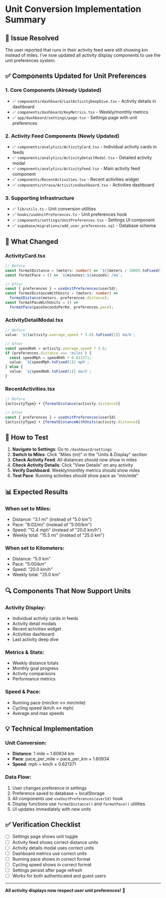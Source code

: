 # Unit Conversion Implementation Summary

## 🎯 **Issue Resolved**

The user reported that runs in their activity feed were still showing km instead of miles. I've now updated all activity display components to use the unit preferences system.

## ✅ **Components Updated for Unit Preferences**

### 1. **Core Components (Already Updated)**

- ✅ `components/dashboard/LastActivityDeepDive.tsx` - Activity details in dashboard
- ✅ `components/dashboard/KeyMetrics.tsx` - Weekly/monthly metrics
- ✅ `app/dashboard/settings/page.tsx` - Settings page with unit preferences

### 2. **Activity Feed Components (Newly Updated)**

- ✅ `components/analytics/ActivityCard.tsx` - Individual activity cards in feeds
- ✅ `components/analytics/ActivityDetailModal.tsx` - Detailed activity modal
- ✅ `components/analytics/ActivityFeed.tsx` - Main activity feed component
- ✅ `components/RecentActivities.tsx` - Recent activities widget
- ✅ `components/strava/ActivitiesDashboard.tsx` - Activities dashboard

### 3. **Supporting Infrastructure**

- ✅ `lib/utils.ts` - Unit conversion utilities
- ✅ `hooks/useUnitPreferences.ts` - Unit preferences hook
- ✅ `components/settings/UnitPreferences.tsx` - Settings UI component
- ✅ `supabase/migrations/add_user_preferences.sql` - Database schema

## 🔄 **What Changed**

### **ActivityCard.tsx**

```typescript
// Before
const formatDistance = (meters: number) => `${(meters / 1000).toFixed(1)} km`;
const formatPace = () => `${minutes}:${seconds} /km`;

// After
const { preferences } = useUnitPreferences(userId);
const formatDistanceWithUnits = (meters: number) =>
  formatDistance(meters, preferences.distance);
const formatPaceWithUnits = () =>
  formatPace(paceSecondsPerKm, preferences.pace);
```

### **ActivityDetailModal.tsx**

```typescript
// Before
value: `${(activity.average_speed * 3.6).toFixed(1)} km/h`;

// After
const speedKmh = activity.average_speed * 3.6;
if (preferences.distance === 'miles') {
  const speedMph = speedKmh * 0.621371;
  value: `${speedMph.toFixed(1)} mph`;
} else {
  value: `${speedKmh.toFixed(1)} km/h`;
}
```

### **RecentActivities.tsx**

```typescript
// Before
{activityType} • {formatDistance(activity.distance)}

// After
const { preferences } = useUnitPreferences(userId)
{activityType} • {formatDistanceWithUnits(activity.distance)}
```

## 🚀 **How to Test**

1. **Navigate to Settings**: Go to `/dashboard/settings`
2. **Switch to Miles**: Click "Miles (mi)" in the "Units & Display" section
3. **Check Activity Feed**: All distances should now show in miles
4. **Check Activity Details**: Click "View Details" on any activity
5. **Verify Dashboard**: Weekly/monthly metrics should show miles
6. **Test Pace**: Running activities should show pace as "min/mile"

## 📊 **Expected Results**

### **When set to Miles:**

- Distance: "3.1 mi" (instead of "5.0 km")
- Pace: "8:02/mi" (instead of "5:00/km")
- Speed: "12.4 mph" (instead of "20.0 km/h")
- Weekly total: "15.5 mi" (instead of "25.0 km")

### **When set to Kilometers:**

- Distance: "5.0 km"
- Pace: "5:00/km"
- Speed: "20.0 km/h"
- Weekly total: "25.0 km"

## 🔍 **Components That Now Support Units**

### **Activity Display:**

- Individual activity cards in feeds
- Activity detail modals
- Recent activities widget
- Activities dashboard
- Last activity deep dive

### **Metrics & Stats:**

- Weekly distance totals
- Monthly goal progress
- Activity comparisons
- Performance metrics

### **Speed & Pace:**

- Running pace (min/km ↔ min/mile)
- Cycling speed (km/h ↔ mph)
- Average and max speeds

## 💡 **Technical Implementation**

### **Unit Conversion:**

- **Distance**: 1 mile = 1.60934 km
- **Pace**: pace_per_mile = pace_per_km × 1.60934
- **Speed**: mph = km/h × 0.621371

### **Data Flow:**

1. User changes preference in settings
2. Preference saved to database + localStorage
3. All components use `useUnitPreferences(userId)` hook
4. Display functions use `formatDistance()` and `formatPace()` utilities
5. UI updates immediately with new units

## ✅ **Verification Checklist**

- [ ] Settings page shows unit toggle
- [ ] Activity feed shows correct distance units
- [ ] Activity details modal uses correct units
- [ ] Dashboard metrics use correct units
- [ ] Running pace shows in correct format
- [ ] Cycling speed shows in correct format
- [ ] Settings persist after page refresh
- [ ] Works for both authenticated and guest users

---

**All activity displays now respect user unit preferences!** 🎉
